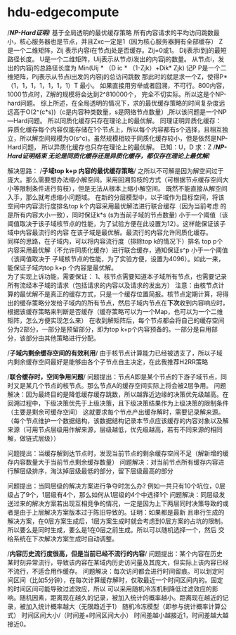 # hdu-edgecompute
/***NP-Hard证明***/
基于全局透明的最优缓存策略
所有内容请求的平均访问跳数最小，核心服务器也是节点，并且Zxc一定是1（因为核心服务器拥有全部缓存）
Z是一个二维矩阵，Zij 表示内容i在节点j处是否缓存。Zij=0或1。
Dij表示i到j的最短路径长度。
U是一个二维矩阵，Uij表示从节点i发出的内容j的数量。
从节点i，发出的内容j的总路径长度为 Min(Uij * （D ic * （1-Zjk）+Dik* Zjk) 记P
P是一个二维矩阵，Pij表示从节点i出发的内容j的总访问跳数
那此时的就是求一个Z，使得P*（1，1，1，1，1，1，1）T 最小。
如果直接用穷举或者回溯，不可行。800内容，1000节点时，Z解的规模将会达到2^810000个， 完全不切实际。所以这是个NP-hard问题。
综上所述，在全局透明的情况下，求的最优缓存策略的时间复杂度远远高于O(2^(c*s))（c是内容种类数量，s是网络节点数量）,所以该问题是一个NP—Hard问题。
所以同质化缓存只存在理论上的最优解。
同理证明异质化缓存：
异质化缓存每个内容仅能存储在1个节点上，所以每个内容都有s个选择，且相互独立，所以解空间规模为O(s^c)。虽然规模相较于同质化缓存较小，但是依然是NP-Hard问题，
所以异质化缓存也只存在理论上的最优解。
已知：U，D
求：Z
/***NP-Hard证明结束   无论是同质化缓存还是异质化缓存，都仅存在理论上最优解***/

解决思路：
/**子域top k+p 内容的最优缓存策略**/
之所以不可解是因为解空间过于庞大。那么需要想办法缩小解空间。采用回溯剪枝的方式（可根据节点缓存空间大小等限制条件进行剪枝），但是无法从根本上缩小解空间。
既然不能直接从解空间入手，那么就考虑缩小问题域。
在新的分层模型中，以子域作为目标空间，将该空间中内容流行度排名top k个内容采用最优解法进行联合缓存（因为当前考虑
的是所有内容大小一致），同时保证k*s (s为当前子域的节点数量) 小于一个阈值（该阈值取决于该子域核节点的性能，为了试验方便在此设置为12）。这样能保证该子域中内容最流行的内容
在该子域是最优解。最流行的内容允许同质化缓存。    
同样的思路，在子域内，可以将内容流行度（排除top k的情况下）排名 top p个内容采用最优解（不允许同质化缓存）进行联合缓存，通知保证s^p 小于一个阈值（该阈值取决于
子域核节点的性能，为了实验方便，设置为4096）。如此一来，能保证子域内top k+p 个内容是最优解。      
为了实现上诉功能，需要保证：
1、核节点需要知道本子域所有节点，也需要记录所有流经本子域的请求（包括请求的内容以及请求的发出方）
注意：由核节点计算的最优解不是真正的缓存方式，只是一个缓存位置简报。核节点定期计算，将得出的缓存策略分发给子域内的所有节点，然后子域内节点在**下次**收到内容响应时，
根据该缓存策略来判断是否缓存（缓存策略可以为一个Map，也可以为一个二维矩阵，怎么方便实现怎么来）
在收到解矩阵后，每个节点都会将自己的缓存空间分为2部分，一部分是预留部分，即为top k+p个内容预备的。一部分是自用部分，该部分由其他策略进行分配。

/**子域内剩余缓存空间的有效利用**/
由于核节点计算能力已经被透支了，所以子域内剩余缓存空间最好是能够由各个子节点自主决定，在此我推荐H2RR策略


/**联合缓存时，空间争用问题**/
问题提出：节点A即是某个节点的下游子域节点，同时又是某几个节点的核节点。那么节点A的缓存空间实际上将会被2层争用。
问题解决：因为最终目的是降低缓存缓存跳数，所以越靠近边缘的决策优先级越高。在回溯过程中，下级决策优先于上级决策，且下级决策结果作为上级决策的限制条件（主要是剩余可缓存空间）
这就要求每个节点产出缓存解时，需要记录解来源。（每个节点维护一个数据结构，该数据结构记录本节点应该缓存的内容对象以及解来源（可用节点层级用作解来源，层级越低，优先级越高，若有不同来源的相同解，做链式层级））

问题提出：当缓存解到达节点时，发现当前节点的剩余缓存空间不足（解新增的缓存内容数量大于当前节点剩余缓存数量）
问题解决：对当前节点所有缓存内容进行解层级排序，淘汰掉层级最低的部分，留下层级最高的部分

问题提出：当同层级的解决方案进行争夺时怎么办? 例如一共只有10个坑位，0层级占了9个，1层级有4个，那么如何从1层级的4个中选择1个
问题解决：同层级发送过来的解决方案若出现互相竞争的情况，一定是因为上下两层同时决策导致的或者是由于上层解决方案版本过于陈旧导致的。证明：如果都是最新
且串行生成的解决方案，在0层方案生成后，1层方案生成时就会考虑到0层方案的占坑的限制。所以要么是同时生成，要么是1在0层之前生成。所以可以随机选择一个，然后
交给系统在下次解决方案生成时自动调整。

/**内容历史流行度很高，但是当前已经不流行的内容**/
问题提出：某个内容在历史某时刻异常流行，导致该内容在某域内历史访问量及其庞大，但实际上该内容已经不流行，不适合用作缓存。
问题解决：每次访问都会进行时间留痕。可以划定时间区间（比如5分钟），在每次计算缓存解时，仅取最近一个时间区间内的。固定的时间区间可能导致过滤效应，所以
可以采用随机冷冻机制降低过滤效应的影响。随机因素，距离现在越久的记录，被加入统计的概率越小。距离现在越近的记录，被加入统计概率越大（无限趋近于1）
随机冷冻模型（即参与统计概率计算公式） 时间区间大小/（时间差+时间区间大小）   时间差越小越接近1，时间差越大越接近0。


